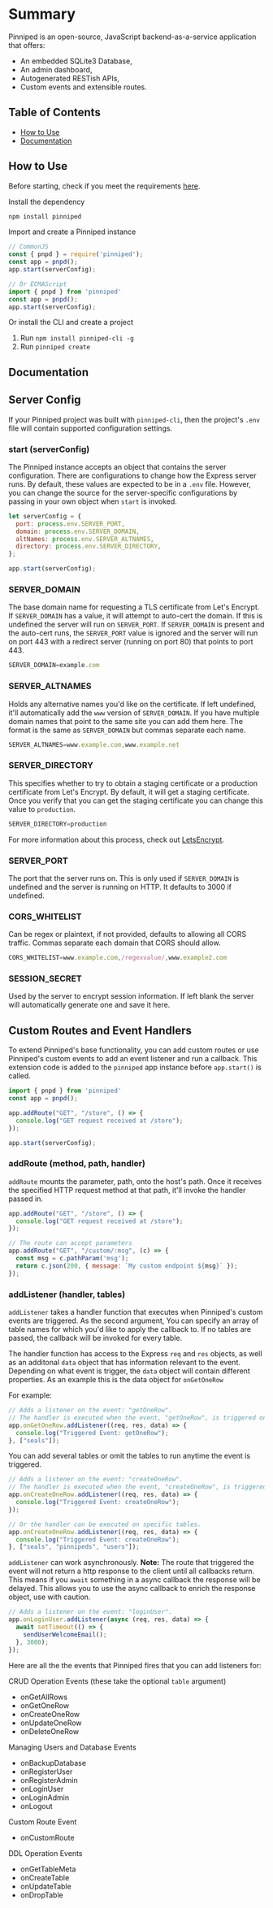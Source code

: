 # Summary
Pinniped is an open-source, JavaScript backend-as-a-service application that offers:
 * An embedded SQLite3 Database,
 * An admin dashboard,
 * Autogenerated RESTish APIs,
 * Custom events and extensible routes.

## Table of Contents
* [How to Use](https://github.com/pinniped-baas/pinniped?tab=readme-ov-file#how-to-use)
* [Documentation](https://github.com/pinniped-baas/pinniped?tab=readme-ov-file#documentation)

## How to Use
Before starting, check if you meet the requirements [here](https://github.com/pinniped-baas).

Install the dependency
```javascript 
npm install pinniped
```
Import and create a Pinniped instance
```javascript
// CommonJS
const { pnpd } = require('pinniped');
const app = pnpd();
app.start(serverConfig);

// Or ECMAScript
import { pnpd } from 'pinniped'
const app = pnpd();
app.start(serverConfig);
```
Or install the CLI and create a project
1. Run `npm install pinniped-cli -g`
2. Run `pinniped create`

## Documentation

## Server Config
If your Pinniped project was built with `pinniped-cli`, then the project's `.env` file will contain supported configuration settings.

### start (serverConfig)
The Pinniped instance accepts an object that contains the server configuration.
There are configurations to change how the Express server runs. By default, these values are expected to be in a `.env` file. 
However, you can change the source for the server-specific configurations by passing in your own object when `start` is invoked.
```javascript
let serverConfig = {
  port: process.env.SERVER_PORT,
  domain: process.env.SERVER_DOMAIN,
  altNames: process.env.SERVER_ALTNAMES,
  directory: process.env.SERVER_DIRECTORY,
};

app.start(serverConfig);
```

### SERVER_DOMAIN 
The base domain name for requesting a TLS certificate from Let's Encrypt. If `SERVER_DOMAIN` has a value, it will attempt to auto-cert the domain.
If this is undefined the server will run on `SERVER_PORT`. If `SERVER_DOMAIN` is present and the auto-cert runs, the `SERVER_PORT` value is ignored and the server will run on port 443 with a redirect server (running on port 80) that points to port 443. 
```javascript
SERVER_DOMAIN=example.com
```

### SERVER_ALTNAMES
Holds any alternative names you'd like on the certificate. If left undefined, it'll automatically add the `www` version of `SERVER_DOMAIN`. If you have multiple domain names that point to the same site you can add them here. The format is the same as `SERVER_DOMAIN` but commas separate each name. 
```javascript
SERVER_ALTNAMES=www.example.com,www.example.net
```

### SERVER_DIRECTORY 
This specifies whether to try to obtain a staging certificate or a production certificate from Let's Encrypt. By default, it will get a staging certificate. Once you verify that you can get the staging certificate you can change this value to `production`. 
```javascript
SERVER_DIRECTORY=production
```
For more information about this process, check out [LetsEncrypt](https://letsencrypt.org/docs/staging-environment/).

### SERVER_PORT
The port that the server runs on. This is only used if `SERVER_DOMAIN` is undefined and the server is running on HTTP. It defaults to 3000 if undefined.

### CORS_WHITELIST 
Can be regex or plaintext, if not provided, defaults to allowing all CORS traffic. Commas separate each domain that CORS should allow. 
```javascript
CORS_WHITELIST=www.example.com,/regexvalue/,www.example2.com
```

### SESSION_SECRET 
Used by the server to encrypt session information. If left blank the server will automatically generate one and save it here.

## Custom Routes and Event Handlers
To extend Pinniped's base functionality, you can add custom routes or use Pinniped's custom events to add an event listener and run a callback. This extension code is added to the `pinniped` app instance before `app.start()` is called.
```javascript
import { pnpd } from 'pinniped'
const app = pnpd();

app.addRoute("GET", "/store", () => {
  console.log("GET request received at /store");
});

app.start(serverConfig);
```

### addRoute (method, path, handler)
`addRoute` mounts the parameter, path, onto the host's path. Once it receives
the specified HTTP request method at that path, it'll invoke the handler passed in.
```javascript
app.addRoute("GET", "/store", () => {
  console.log("GET request received at /store");
});

// The route can accept parameters
app.addRoute("GET", "/custom/:msg", (c) => {
  const msg = c.pathParam('msg');
  return c.json(200, { message: `My custom endpoint ${msg}` });
});
```
### addListener (handler, tables)
`addListener` takes a handler function that executes when Pinniped's custom events are triggered. 
As the second argument, You can specify an array of table names for which you'd like to apply the callback to. If no tables are passed, the callback will be invoked for every table.

The handler function has access to the Express `req` and `res` objects, as well as an additonal `data` object that has information relevant to the event. Depending on what event is trigger, the `data` object will contain different properties. As an example this is the data object for `onGetOneRow`

For example:
```javascript
// Adds a listener on the event: "getOneRow".
// The handler is executed when the event, "getOneRow", is triggered on table "seals".
app.onGetOneRow.addListener((req, res, data) => {
  console.log("Triggered Event: getOneRow");
}, ["seals"]);
```
You can add several tables or omit the tables to run anytime the event is triggered.
```javascript
// Adds a listener on the event: "createOneRow".
// The handler is executed when the event, "createOneRow", is triggered on any table.
app.onCreateOneRow.addListener((req, res, data) => {
  console.log("Triggered Event: createOneRow");
});

// Or the handler can be executed on specific tables.
app.onCreateOneRow.addListener((req, res, data) => {
  console.log("Triggered Event: createOneRow");
}, ["seals", "pinnipeds", "users"]);
```

`addListener` can work asynchronously. **Note:** The route that triggered the event will not return a http response to the client until all callbacks return. This means if you `await` something in a async callback the response will be delayed. This allows you to use the async callback to enrich the response object, use with caution.


```javascript
// Adds a listener on the event: "loginUser".
app.onLoginUser.addListener(async (req, res, data) => {
  await setTimeout(() => {
    sendUserWelcomeEmail();
  }, 3000);
});
```

Here are all the the events that Pinniped fires that you can add listeners for:

CRUD Operation Events (these take the optional `table` argument)
* onGetAllRows
* onGetOneRow
* onCreateOneRow
* onUpdateOneRow
* onDeleteOneRow

Managing Users and Database Events
* onBackupDatabase
* onRegisterUser
* onRegisterAdmin
* onLoginUser
* onLoginAdmin
* onLogout

Custom Route Event
* onCustomRoute

DDL Operation Events
* onGetTableMeta
* onCreateTable
* onUpdateTable
* onDropTable


